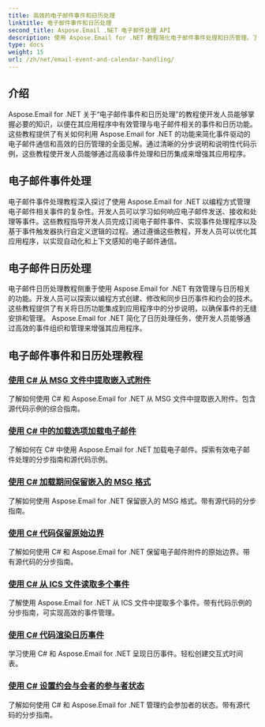 ```yaml
---
title: 高效的电子邮件事件和日历处理
linktitle: 电子邮件事件和日历处理
second_title: Aspose.Email .NET 电子邮件处理 API
description: 使用 Aspose.Email for .NET 教程简化电子邮件事件处理和日历管理。了解自动化电子邮件事件并无缝集成日历功能。
type: docs
weight: 15
url: /zh/net/email-event-and-calendar-handling/
---
```


## 介绍

Aspose.Email for .NET 关于“电子邮件事件和日历处理”的教程使开发人员能够掌握必要的知识，以便在其应用程序中有效管理与电子邮件相关的事件和日历功能。这些教程提供了有关如何利用 Aspose.Email for .NET 的功能来简化事件驱动的电子邮件通信和高效的日历管理的全面见解。通过清晰的分步说明和说明性代码示例，这些教程使开发人员能够通过高级事件处理和日历集成来增强其应用程序。

## 电子邮件事件处理

电子邮件事件处理教程深入探讨了使用 Aspose.Email for .NET 以编程方式管理电子邮件相关事件的复杂性。开发人员可以学习如何响应电子邮件发送、接收和处理等事件。这些教程指导开发人员完成订阅电子邮件事件、实现事件处理程序以及基于事件触发器执行自定义逻辑的过程。通过遵循这些教程，开发人员可以优化其应用程序，以实现自动化和上下文感知的电子邮件通信。

## 电子邮件日历处理

电子邮件日历处理教程侧重于使用 Aspose.Email for .NET 有效管理与日历相关的功能。开发人员可以探索以编程方式创建、修改和同步日历事件和约会的技术。这些教程提供了有关将日历功能集成到应用程序中的分步说明，以确保事件的无缝安排和管理。 Aspose.Email for .NET 简化了日历处理任务，使开发人员能够通过高效的事件组织和管理来增强其应用程序。

## 电子邮件事件和日历处理教程
### [使用 C# 从 MSG 文件中提取嵌入式附件](./extracting-embedded-attachments-from-msg-files-using-csharp/)
了解如何使用 C# 和 Aspose.Email for .NET 从 MSG 文件中提取嵌入附件。包含源代码示例的综合指南。
### [使用 C# 中的加载选项加载电子邮件](./loading-email-messages-with-load-options-in-csharp/)
了解如何在 C# 中使用 Aspose.Email for .NET 加载电子邮件。探索有效电子邮件处理的分步指南和源代码示例。
### [使用 C# 加载期间保留嵌入的 MSG 格式](./preserving-embedded-msg-format-during-load-with-csharp/)
了解如何使用 Aspose.Email for .NET 保留嵌入的 MSG 格式。带有源代码的分步指南。
### [使用 C# 代码保留原始边界](./preserving-original-boundaries-using-csharp-code/)
了解如何使用 C# 和 Aspose.Email for .NET 保留电子邮件附件的原始边界。带有源代码的分步指南。
### [使用 C# 从 ICS 文件读取多个事件](./reading-multiple-events-from-ics-files-with-csharp/)
了解使用 Aspose.Email for .NET 从 ICS 文件中提取多个事件。带有代码示例的分步指南，可实现高效的事件管理。
### [使用 C# 代码渲染日历事件](./rendering-calendar-events-using-csharp-code/)
学习使用 C# 和 Aspose.Email for .NET 呈现日历事件。轻松创建交互式时间表。
### [使用 C# 设置约会与会者的参与者状态](./setting-participant-status-for-appointment-attendees-with-csharp/)
了解如何使用 C# 和 Aspose.Email for .NET 管理约会参加者的状态。带有源代码的分步指南。